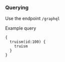 ### Querying

Use the endpoint `/graphql`

Example query

```
{
  truism(id:100) {
  	truism
  }
}
```